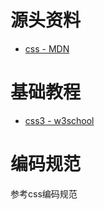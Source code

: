 
# 源头资料

* [css - MDN](https://developer.mozilla.org/zh-CN/docs/Web/CSS)

# 基础教程

* [css3 - w3school](http://www.w3school.com.cn/css3/index.asp)

# 编码规范

参考css编码规范
